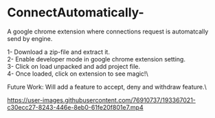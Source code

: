 # ConnectAutomatically-
A google chrome extension where connections request is automatcally send by engine.

1- Download a zip-file and extract it.\
2- Enable developer mode in google chrome extension setting.\
3- Click on load unpacked and add project file.\
4- Once loaded, click on extension to see magic!\


Future Work: Will add a feature to accept, deny and withdraw feature.\


https://user-images.githubusercontent.com/76910737/193367021-c30ecc27-8243-446e-8eb0-61fe20f801e7.mp4

